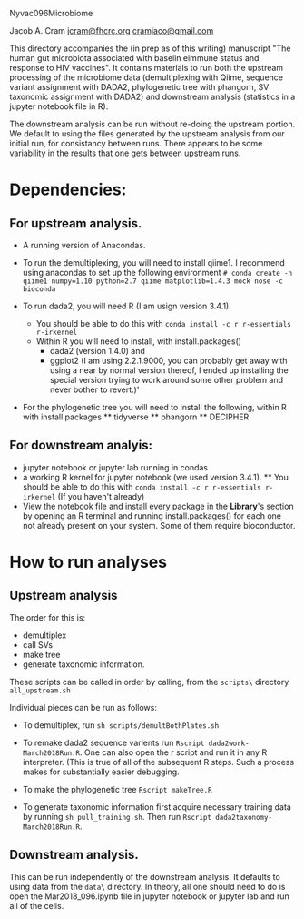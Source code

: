 Nyvac096Microbiome

Jacob A. Cram
jcram@fhcrc.org
cramjaco@gmail.com

This directory accompanies the (in prep as of this writing) manuscript "The human gut microbiota associated with baselin eimmune status and response to HIV vaccines". It contains materials to run both the upstream processing of the microbiome data (demultiplexing with Qiime, sequence variant assignment with DADA2, phylogenetic tree with phangorn, SV taxonomic assignment with DADA2) and downstream analysis (statistics in a jupyter notebook file in R).

The downstream analysis can be run without re-doing the upstream portion. We default to using the files generated by the upstream analysis from our initial run, for consistancy between runs. There appears to be some variability in the results that one gets between upstream runs.


# Dependencies:
## For upstream analysis.
 * A running version of Anacondas.
 * To run the demultiplexing, you will need to install qiime1. I recommend using anacondas to set up the following environment
`# conda create -n qiime1 numpy=1.10 python=2.7 qiime matplotlib=1.4.3 mock nose -c bioconda`

 * To run dada2, you will need R (I am usign version 3.4.1).
   * You should be able to do this with `conda install -c r r-essentials r-irkernel`
   * Within R you will need to install, with install.packages()
     * dada2 (version 1.4.0) and
     * ggplot2 (I am using 2.2.1.9000, you can probably get away with using a near by normal version thereof, I ended up installing the special version trying to work around some other problem and never bother to revert.)'

 * For the phylogenetic tree you will need to install the following, within R with install.packages
  ** tidyverse
  ** phangorn
  ** DECIPHER

## For downstream analyis:
 * jupyter notebook or jupyter lab running in condas
 *  a working R kernel for jupyter notebook (we used version 3.4.1).
  ** You should be able to do this with `conda install -c r r-essentials r-irkernel` (If you haven't already)
 * View the notebook file and install every package in the __Library__'s section by opening an R terminal and running install.packages() for each one not already present on your system. Some of them require bioconductor.

# How to run analyses
## Upstream analysis

The order for this is:
 * demultiplex
 * call SVs
 * make tree
 * generate taxonomic information.

These scripts can be called in order by calling, from the `scripts\` directory
`all_upstream.sh`

Individual pieces can be run as follows:

 * To demultiplex, run `sh scripts/demultBothPlates.sh`

 * To remake dada2 sequence varients run `Rscript dada2work-March2018Run.R`. One can also open the r script and run it in any R interpreter. (This is true of all of the subsequent R steps. Such a process makes for substantially easier debugging.

 * To make the phylogenetic tree `Rscript makeTree.R`

 * To generate taxonomic information first acquire necessary training data by running `sh pull_training.sh`. Then run `Rscript dada2taxonomy-March2018Run.R`.

## Downstream analysis.

This can be run independently of the downstream analysis. It defaults to using data from the `data\` directory. In theory, all one should need to do is open the Mar2018_096.ipynb file in jupyter notebook or jupyter lab and run all of the cells.